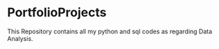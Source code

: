 # PortfolioProjects
This Repository contains all my python and sql codes as regarding Data Analysis.
